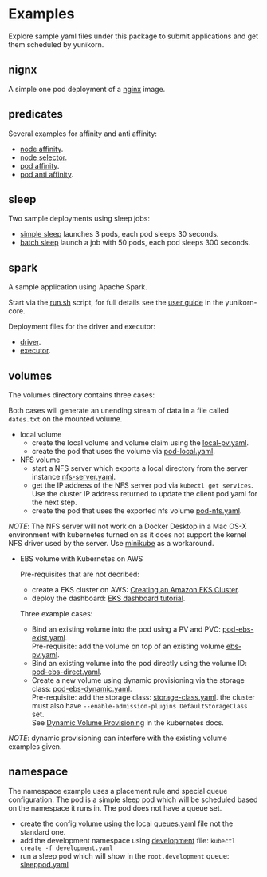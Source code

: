 # Examples

Explore sample yaml files under this package to submit applications and get them scheduled by yunikorn.

## nignx
A simple one pod deployment of a [nginx](./nginx/nginx.yaml) image.

## predicates
Several examples for affinity and anti affinity:

* [node affinity](./predicates/node-affinity-example.yaml).
* [node selector](./predicates/pod-nodeselector-example.yaml).
* [pod affinity](./predicates/pod-affinity-example.yaml).
* [pod anti affinity](./predicates/pod-anti-affinity-example.yaml).

## sleep
Two sample deployments using sleep jobs:
* [simple sleep](./sleep/sleeppods.yaml) launches 3 pods, each pod sleeps 30 seconds.
* [batch sleep](./sleep/batch-sleep-job.yaml) launch a job with 50 pods, each pod sleeps 300 seconds.

## spark
A sample application using Apache Spark.

Start via the [run.sh](./spark/cmd/run.sh) script, for full details see the [user guide](https://github.com/cloudera/yunikorn-core/blob/master/docs/user-guide.md) in the yunikorn-core.

Deployment files for the driver and executor: 
* [driver](./spark/driver.yaml).
* [executor](./spark/executor.yaml).

## volumes
The volumes directory contains three cases:

Both cases will generate an unending stream of data in a file called `dates.txt` on the mounted volume. 
* local volume
  * create the local volume and volume claim using the [local-pv.yaml](./volume/local-pv.yaml). 
  * create the pod that uses the volume via [pod-local.yaml](./volume/pod-local.yaml).
* NFS volume
  * start a NFS server which exports a local directory from the server instance [nfs-server.yaml](./volume/nfs-server.yaml).
  * get the IP address of the NFS server pod via `kubectl get services`. Use the cluster IP address returned to update the client pod yaml for the next step.
  * create the pod that uses the exported nfs volume [pod-nfs.yaml](./volume/pod-nfs.yaml).

_NOTE_: The NFS server will not work on a Docker Desktop in a Mac OS-X environment with kubernetes turned on as it does not support the kernel NFS driver used by the server.
Use [minikube](https://kubernetes.io/docs/tasks/tools/install-minikube/) as a workaround.

* EBS volume with Kubernetes on AWS

  Pre-requisites that are not decribed:
  * create a EKS cluster on AWS: [Creating an Amazon EKS Cluster](https://docs.aws.amazon.com/eks/latest/userguide/create-cluster.html).
  * deploy the dashboard: [EKS dashboard tutorial](https://docs.aws.amazon.com/eks/latest/userguide/dashboard-tutorial.html).
  
  Three example cases:
  * Bind an existing volume into the pod using a PV and PVC: [pod-ebs-exist.yaml](./volume/pod-ebs-exist.yaml).
    <br>Pre-requisite: add the volume on top of an existing volume [ebs-pv.yaml](./volume/ebs-pv.yaml).
  * Bind an existing volume into the pod directly using the volume ID: [pod-ebs-direct.yaml](./volume/pod-ebs-direct.yaml).
  * Create a new volume using dynamic provisioning via the storage class: [pod-ebs-dynamic.yaml](./volume/pod-ebs-dynamic.yaml).
    <br>Pre-requisite: add the storage class: [storage-class.yaml](./volume/storage-class.yaml). the cluster must also have `--enable-admission-plugins DefaultStorageClass` set.
    <br>See [Dynamic Volume Provisioning](https://kubernetes.io/docs/concepts/storage/dynamic-provisioning/) in the kubernetes docs.
  
_NOTE_: dynamic provisioning can interfere with the existing volume examples given.

## namespace
The namespace example uses a placement rule and special queue configuration. The pod is a simple sleep pod which will be scheduled based on the namespace it runs in. The pod does not have a queue set.

* create the config volume using the local [queues.yaml](./namespace/queues.yaml) file not the standard one.
* add the development namespace  using [development](./namespace/development.yaml) file: `kubectl create -f development.yaml`
* run a sleep pod which will show in the `root.development` queue: [sleeppod.yaml](./namespace/sleeppod.yaml)